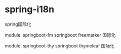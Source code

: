 # spring-i18n
spring国际化

module: springboot-fm
springboot freemarker 国际化


module: springboot-thy
springboot thymeleaf 国际化
